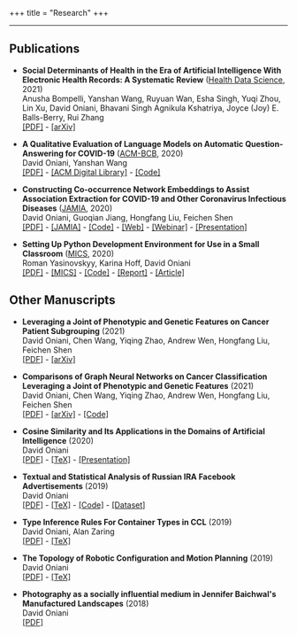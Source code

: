 +++
title = "Research"
+++

---

## Publications

- **Social Determinants of Health in the Era of Artificial Intelligence With
  Electronic Health Records: A Systematic Review**
  ([Health Data Science](https://spj.sciencemag.org/journals/hds/), 2021)  
  Anusha Bompelli, Yanshan Wang, Ruyuan Wan, Esha Singh, Yuqi Zhou, Lin Xu,
  David Oniani, Bhavani Singh Agnikula Kshatriya, Joyce (Joy) E. Balls-Berry,
  Rui Zhang  
  [[PDF]](sdoh.pdf) - [[arXiv]](https://arxiv.org/abs/2102.04216)

- **A Qualitative Evaluation of Language Models on Automatic Question-Answering
  for COVID-19**
  ([ACM-BCB](https://acm-bcb.org/), 2020)  
  David Oniani, Yanshan Wang  
  [[PDF]](qualitative_evaluation_language_models_covid_19.pdf) -
  [[ACM Digital Library]](https://dl.acm.org/doi/abs/10.1145/3388440.3412413) -
  [[Code]](https://github.com/oniani/covid-19-chatbot)

- **Constructing Co-occurrence Network Embeddings to Assist Association
  Extraction for COVID-19 and Other Coronavirus Infectious Diseases**
  ([JAMIA](https://academic.oup.com/jamia), 2020)  
  David Oniani, Guoqian Jiang, Hongfang Liu, Feichen Shen  
  [[PDF]](co_occurrence_network_embeddings.pdf) -
  [[JAMIA]](https://academic.oup.com/jamia/advance-article/doi/10.1093/jamia/ocaa117/5847598) -
  [[Code]](https://github.com/oniani/covid-19-network) -
  [[Web]](https://www.davidoniani.com/covid-19-network/) -
  [[Webinar]](https://knowledge.amia.org/webinars/journal-club/webinars-journal-club-1.1656098/2020-webinars-1.4584428/2020-jamia-journal-club-webinars-1.4584429/constructing-co-occurrence-network-embeddings-to-assist-association-extraction-for-covid-19-and-othe-1.4593734/constructing-co-occurrence-network-embeddings-to-assist-association-extraction-for-covid-19-and-othe-1.4593735) -
  [[Presentation]](co_occurrence_network_embeddings_presentation.pdf)

- **Setting Up Python Development Environment for Use in a Small Classroom**
  ([MICS](http://www.micsymposium.org/mics2020/), 2020)  
  Roman Yasinovskyy, Karina Hoff, David Oniani  
  [[PDF]](mics2020_paper.pdf) -
  [[MICS]](http://www.micsymposium.org/mics_2020_Proceedings/MICS_2020_Proceedings.htm) -
  [[Code]](https://github.com/yasinovskyy/mics2020-pub) -
  [[Report]](summer_2018_research_report.pdf) -
  [[Article]](https://www.luther.edu/headlines/?story_id=819818)

## Other Manuscripts

- **Leveraging a Joint of Phenotypic and Genetic Features on Cancer Patient
  Subgrouping**
  (2021)  
  David Oniani, Chen Wang, Yiqing Zhao, Andrew Wen, Hongfang Liu, Feichen Shen  
  [[PDF]](cancer_patient_subgrouping.pdf) -
  [[arXiv]](https://arxiv.org/abs/2103.16316)

- **Comparisons of Graph Neural Networks on Cancer Classification Leveraging a
  Joint of Phenotypic and Genetic Features**
  (2021)  
  David Oniani, Chen Wang, Yiqing Zhao, Andrew Wen, Hongfang Liu, Feichen Shen  
  [[PDF]](comparisons_of_gnns_cancer.pdf) -
  [[arXiv]](https://arxiv.org/abs/2101.05866) -
  [[Code]](https://github.com/oniani/cancer_research_gnn)

- **Cosine Similarity and Its Applications in the Domains of Artificial
  Intelligence**
  (2020)  
  David Oniani  
  [[PDF]](cosine_similarity_and_ai.pdf) -
  [[TeX]](https://github.com/oniani/cosine-similarity-and-ai/tree/master/paper) -
  [[Presentation]](cosine_similarity_and_ai_presentation.pdf)

- **Textual and Statistical Analysis of Russian IRA Facebook Advertisements**
  (2019)  
  David Oniani  
  [[PDF]](ira_analysis.pdf) -
  [[TeX]](https://github.com/oniani/ira-analysis/tree/master/paper) -
  [[Code]](https://github.com/oniani/ira-analysis) -
  [[Dataset]](https://github.com/oniani/ira-analysis/tree/master/data/csv)

- **Type Inference Rules For Container Types in CCL**
  (2019)  
  David Oniani, Alan Zaring  
  [[PDF]](ccl_rules.pdf) -
  [[TeX]](https://github.com/oniani/ccl-container-types/tree/master/paper)

- **The Topology of Robotic Configuration and Motion Planning**
  (2019)  
  David Oniani  
  [[PDF]](agv_paper.pdf) -
  [[TeX]](https://github.com/oniani/ugmath/tree/master/math459/agv-paper)

- **Photography as a socially influential medium in Jennifer Baichwal's
  Manufactured Landscapes**
  (2018)  
  David Oniani  
  [[PDF]](baichwal_manufactured_landscapes.pdf)
